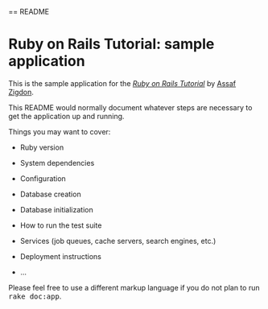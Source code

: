 == README

# Ruby on Rails Tutorial: sample application
This is the sample application for
the [*Ruby on Rails Tutorial*](http://railstutorial.org/)
by [Assaf Zigdon](http://google.com/).


This README would normally document whatever steps are necessary to get the
application up and running.

Things you may want to cover:

* Ruby version

* System dependencies

* Configuration

* Database creation

* Database initialization

* How to run the test suite

* Services (job queues, cache servers, search engines, etc.)

* Deployment instructions

* ...


Please feel free to use a different markup language if you do not plan to run
<tt>rake doc:app</tt>.
